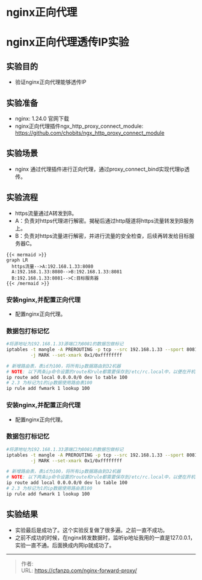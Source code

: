 # nginx正向代理


<!--more-->
# nginx正向代理透传IP实验
## 实验目的
- 验证nginx正向代理能够透传IP

## 实验准备
- nginx: 1.24.0 官网下载
- nginx正向代理插件ngx_http_proxy_connect_module: https://github.com/chobits/ngx_http_proxy_connect_module

## 实验场景
- nginx 通过代理插件进行正向代理，通过proxy_connect_bind实现代理ip透传。

## 实验流程
- https流量通过A转发到B。
- A：负责对https代理进行解密。揭秘后通过http隧道将https流量转发到B服务上。
- B：负责对https流量进行解密，并进行流量的安全检查，后续再转发给目标服务器C。
```
{{< mermaid >}}
graph LR
  https流量-->A:192.168.1.33:8080
  A:192.168.1.33:8080-->B:192.168.1.33:8081
  B:192.168.1.33:8081-->C:目标服务器
{{< /mermaid >}}
```
### 安装nginx,并配置正向代理
- 配置nginx正向代理。

### 数据包打标记忆
```bash
#将源地址为192.168.1.33源端口为8081的数据包做标记
iptables -t mangle -A PREROUTING -p tcp --src 192.168.1.33 --sport 8081 \
         -j MARK --set-xmark 0x1/0xffffffff
```

```bash
# 新增路由表，表id为100，将所有ip数据路由到32机器
# NOTE: 以下两条ip命令设置的route和rule都需要保存到/etc/rc.local中，以便在开机时启动
ip route add local 0.0.0.0/0 dev lo table 100
# 2.3 为标记为1的ip数据使用路由表100
ip rule add fwmark 1 lookup 100
```

### 安装nginx,并配置正向代理
- 配置nginx正向代理。

### 数据包打标记忆
```bash
#将源地址为192.168.1.33源端口为8081的数据包做标记
iptables -t mangle -A PREROUTING -p tcp --src 192.168.1.33 --sport 8081 \
         -j MARK --set-xmark 0x1/0xffffffff
```

```bash
# 新增路由表，表id为100，将所有ip数据路由到32机器
# NOTE: 以下两条ip命令设置的route和rule都需要保存到/etc/rc.local中，以便在开机时启动
ip route add local 0.0.0.0/0 dev lo table 100
# 2.3 为标记为1的ip数据使用路由表100
ip rule add fwmark 1 lookup 100
```

## 实验结果
- 实验最后是成功了。这个实验反复做了很多遍。之前一直不成功。
- 之前不成功的时候，在nginx转发数据时，监听ip地址我用的一直是127.0.0.1，实验一直不通。后面换成内网ip就成功了。


---

> 作者:   
> URL: https://cfanzp.com/nginx-forward-proxy/  


